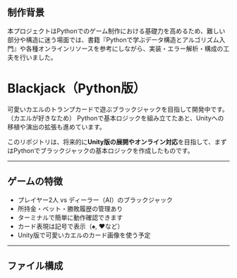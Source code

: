 ## 制作背景

本プロジェクトはPythonでのゲーム制作における基礎力を高めるため、難しい部分や構造に迷う場面では、書籍『Pythonで学ぶデータ構造とアルゴリズム入門』や各種オンラインリソースを参考にしながら、実装・エラー解析・構成の工夫を行いました。

# Blackjack（Python版）

可愛いカエルのトランプカードで遊ぶブラックジャックを目指して開発中です。（カエルが好きなため）
Pythonで基本ロジックを組み立てたあと、Unityへの移植や演出の拡張も進めています。


このリポジトリは、将来的に**Unity版の展開やオンライン対応**を目指して、まずはPythonでブラックジャックの基本ロジックを作成したものです。

---

## ゲームの特徴

- プレイヤー2人 vs ディーラー（AI）のブラックジャック
- 所持金・ベット・勝敗履歴の管理あり
- ターミナルで簡単に動作確認できます
- カード表現は記号で表示（♠, ♥など）
- Unity版で可愛いカエルのカード画像を使う予定

---

##  ファイル構成

